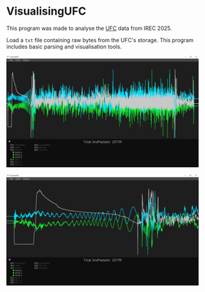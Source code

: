 # VisualisingUFC

This program was made to analyse the [UFC](https://github.umn.edu/Rocket-Team/UFC-2024) data from IREC 2025.

Load a `txt` file containing raw bytes from the UFC's storage. This program includes basic parsing and visualisation tools.

![BNOflight](images/BNOflight.png)

![BNOstart](images/BNOstart.png)
